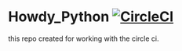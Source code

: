 # Howdy_Python  [![CircleCI](https://circleci.com/gh/jadhavsushant/howdy_python/tree/main.svg?style=svg)](https://circleci.com/gh/jadhavsushant/howdy_python/tree/main)
this repo created for working with the circle ci.
